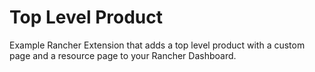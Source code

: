 # Top Level Product

Example Rancher Extension that adds a top level product with a custom page and a resource page to your Rancher Dashboard.